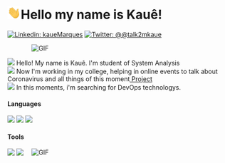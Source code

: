 <h1><img src="./hi.gif" width="30px">Hello my name is Kauê!</h1>


[![Linkedin: kaueMarques](https://img.shields.io/badge/-kaueMarques-blue?style=flat-square&logo=Linkedin&logoColor=white&link=https://www.linkedin.com/in/kauemb/)](https://www.linkedin.com/in/kauemb/)
[![Twitter: @@talk2mkaue](https://img.shields.io/badge/-@talk2kaue-blue?style=flat-square&logo=Twitter&logoColor=white&link=https://www.linkedin.com/in/kauemb/)](hhttps://twitter.com/talk2mkaue)

<img align="right" width="450px" alt="GIF" src="https://64.media.tumblr.com/a109875c6281839b8d84873373be8fcd/tumblr_mx8rz8f0ZX1qzh636o9_500.gif"/>
<br>

<p>
<img width="20" src="https://emojipedia-us.s3.dualstack.us-west-1.amazonaws.com/thumbs/120/emojidex/112/male-technologist-type-5_1f468-1f3fe-200d-1f4bb.png"/>
Hello! My name is Kauê. I'm student of System Analysis<br>
<img width="20" src="https://emojipedia-us.s3.dualstack.us-west-1.amazonaws.com/thumbs/120/google/263/necktie_1f454.png"/>
Now I'm working in my college, helping in online events to talk about Coronavirus and all things of this moment<a href="https://www.youtube.com/channel/UCGD1YmakxPjK9w9SXrWH-Lw"> Project</a><br>
<img width="20" src="https://emojipedia-us.s3.dualstack.us-west-1.amazonaws.com/thumbs/120/facebook/230/books_1f4da.png"/>
  In this moments, i'm searching for DevOps technologys.
</p>


<h4></b>Languages</b></h4>  
<code><img height="30" src="https://www.iconfinder.com/data/icons/logos-and-brands-adobe/512/267_Python-512.png"></code>
<code><img height="30" src="https://cdn.icon-icons.com/icons2/2108/PNG/512/javascript_icon_130900.png"></code>
<code><img height="30" src="https://www.flaticon.com/svg/static/icons/svg/226/226777.svg"></code>
<br>

<h4></b>Tools</b></h4> 
<code><img height="35" src="https://upload.wikimedia.org/wikipedia/commons/thumb/3/35/Tux.svg/1200px-Tux.svg.png"></code>
<code><img height="35" src="https://www.docker.com/sites/default/files/d8/styles/role_icon/public/2019-07/Moby-logo.png"></code>




<img align="right" width="450px" alt="GIF" src="https://github-readme-stats.vercel.app/api?username=kaueMarques&show_icons=true&theme=darcula"/>

